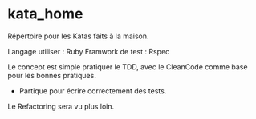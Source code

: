 # kata_home

Répertoire pour les Katas faits à la maison.

Langage utiliser : Ruby
Framwork de test : Rspec

Le concept est simple pratiquer le TDD, avec le CleanCode comme base pour les bonnes pratiques.

- Partique pour écrire correctement des tests.

Le Refactoring sera vu plus loin.
